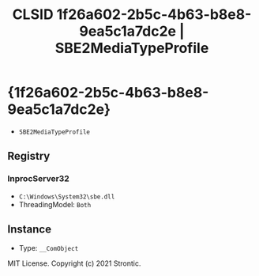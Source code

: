 ﻿---
title: "CLSID 1f26a602-2b5c-4b63-b8e8-9ea5c1a7dc2e | SBE2MediaTypeProfile"
excerpt: What is COM-Object CLSID 1f26a602-2b5c-4b63-b8e8-9ea5c1a7dc2e?
---

# {1f26a602-2b5c-4b63-b8e8-9ea5c1a7dc2e}

* `SBE2MediaTypeProfile`

## Registry


### InprocServer32

* `C:\Windows\System32\sbe.dll`
* ThreadingModel: `Both`

## Instance

* Type: `__ComObject`

MIT License. Copyright (c) 2021 Strontic.


